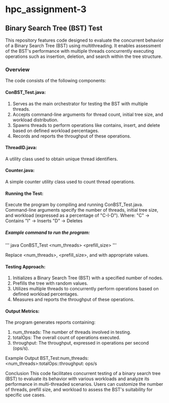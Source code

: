 # hpc_assignment-3

## Binary Search Tree (BST) Test
This repository features code designed to evaluate the concurrent behavior of a Binary Search Tree (BST) using multithreading. It enables assessment of the BST's performance with multiple threads concurrently executing operations such as insertion, deletion, and search within the tree structure.

### Overview
The code consists of the following components:

#### ConBST_Test.java:
 1. Serves as the main orchestrator for testing the BST with multiple threads.
 2. Accepts command-line arguments for thread count, initial tree size, and workload distribution.
 3. Spawns threads to perform operations like contains, insert, and delete based on defined workload percentages.
 4. Records and reports the throughput of these operations.

#### ThreadID.java: 
 A utility class used to obtain unique thread identifiers.
 
#### Counter.java:
 A simple counter utility class used to count thread operations.
 
#### Running the Test:
 Execute the program by compiling and running ConBST_Test.java. Command-line arguments specify the number of threads, initial tree size, and workload (expressed as a percentage of "C-I-D"). 
 Where:
 "C" -> Contains
 "I" -> Inserts
 "D" -> Deletes
 
##### Example command to run the program:

'''
java ConBST_Test <num_threads> <prefill_size> <workload>
'''

Replace <num_threads>, <prefill_size>, and <workload> with appropriate values.

#### Testing Approach:
 1. Initializes a Binary Search Tree (BST) with a specified number of nodes.
 2. Prefills the tree with random values.
 3. Utilizes multiple threads to concurrently perform operations based on defined workload percentages.
 4. Measures and reports the throughput of these operations.

#### Output Metrics:
The program generates reports containing:

 1. num_threads: The number of threads involved in testing.
 2. totalOps: The overall count of operations executed.
 3. throughput: The throughput, expressed in operations per second (ops/s).


Example Output
BST_Test:num_threads:<num_threads>:totalOps::throughput: ops/s

Conclusion
This code facilitates concurrent testing of a binary search tree (BST) to evaluate its behavior with various workloads and analyze its performance in multi-threaded scenarios. Users can customize the number of threads, prefill size, and workload to assess the BST's suitability for specific use cases.
